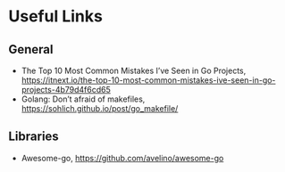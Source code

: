 # Useful Links

## General

- The Top 10 Most Common Mistakes I’ve Seen in Go Projects, <https://itnext.io/the-top-10-most-common-mistakes-ive-seen-in-go-projects-4b79d4f6cd65>
- Golang: Don’t afraid of makefiles, <https://sohlich.github.io/post/go_makefile/>

## Libraries

- Awesome-go, <https://github.com/avelino/awesome-go>
